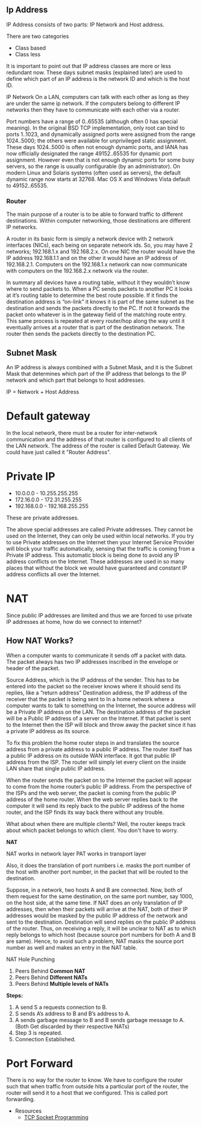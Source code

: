 ## Ip Address

IP Address consists of two parts: IP Network and Host address.

There are two categories
- Class based
- Class less

It is important to point out that IP address classes are more or less redundant now. These days subnet masks (explained later) are used to define which part of an IP address is the network ID and which is the host ID.

IP Network
On a LAN, computers can talk with each other as long as they are under the same ip network. If the computers belong to different IP networks then they have to communicate with each other via a router.

Port numbers have a range of 0..65535 (although often 0 has special meaning). In the original BSD TCP implementation, only root can bind to ports 1..1023, and dynamically assigned ports were assigned from the range 1024..5000; the others were available for unprivileged static assignment. These days 1024..5000 is often not enough dynamic ports, and IANA has now officially designated the range 49152..65535 for dynamic port assignment. However even that is not enough dynamic ports for some busy servers, so the range is usually configurable (by an administrator). On modern Linux and Solaris systems (often used as servers), the default dynamic range now starts at 32768. Mac OS X and Windows Vista default to 49152..65535.

### Router

The main purpose of a router is to be able to forward traffic to different destinations. Within computer networking, those destinations are different IP networks.

A router in its basic form is simply a network device with 2 network interfaces (NICs), each being on separate network ids. So, you may have 2 networks; 192.168.1.x and 192.168.2.x. On one NIC  the router would have the IP address 192.168.1.1 and on the other it would have an IP address of 192.168.2.1. Computers on the 192.168.1.x network can now communicate with computers on the 192.168.2.x network via the router.

In summary all devices have a routing table, without it they wouldn’t know where to send packets to. When a PC sends packets to another PC it looks at it’s routing table to determine the best route possible. If it finds the destination address is “on-link” it knows it is part of the same subnet as the destination and sends the packets directly to the PC. If not it forwards the packet onto whatever is in the gateway field of the matching route entry. This same process is repeated at every router/hop along the way until it eventually arrives at a router that is part of the destination network. The router then sends the packets directly to the destination PC.

## Subnet Mask

An IP address is always combined with a Subnet Mask, and it is the Subnet Mask that determines which part of the IP address that belongs to the IP network and which part that belongs to host addresses.

IP = Network + Host Address
 
 # Default gateway

 In the local network, there must be a router for inter-network communication and the address of that router is configured to all clients of the LAN network. The address of the router is called Default Gateway. We could have just called it "Router Address".

# Private IP

- 10.0.0.0 - 10.255.255.255
- 172.16.0.0 - 172.31.255.255
- 192.168.0.0 - 192.168.255.255

These are private addresses.

The above special addresses are called Private addresses. They cannot be used on the Internet, they can only be used within local networks. If you try to use Private addresses on the Internet then your Internet Service Provider will block your traffic automatically, sensing that the traffic is coming from a Private IP address. This automatic block is being done to avoid any IP address conflicts on the Internet. These addresses are used in so many places that without the block we would have guaranteed and constant IP address conflicts all over the Internet.


# NAT
Since public IP addresses are limited and thus we are forced to use private IP addresses at home, how do we connect to internet?

## How NAT Works?

When a computer wants to communicate it sends off a packet with data. The packet always has two IP addresses inscribed in the envelope or header of the packet.

Source Address, which is the IP address of the sender. This has to be entered into the packet so the receiver knows where it should send its replies, like a “return address” Destination address, the IP address of the receiver that the packet is being sent to In a home network where a computer wants to talk to something on the Internet, the source address will be a Private IP address on the LAN. The destination address of the packet will be a Public IP address of a server on the Internet. If that packet is sent to the Internet then the ISP will block and throw away the packet since it has a private IP address as its source.

To fix this problem the home router steps in and translates the source address from a private address to a public IP address. The router itself has a public IP address on its outside WAN interface. It got that public IP address from the ISP. The router will simply let every client on the inside LAN share that single public IP address.


When the router sends the packet on to the Internet the packet will appear to come from the home router’s public IP address. From the perspective of the ISPs and the web server, the packet is coming from the public IP address of the home router. When the web server replies back to the computer it will send its reply back to the public IP address of the home router, and the ISP finds its way back there without any trouble.

What about when there are multiple clients? Well, the router keeps track about which packet belongs to which client. You don't have to worry.


**NAT**

NAT works in network layer
PAT works in transport layer

Also, it does the translation of port numbers i.e. masks the port number of the host with another port number, in the packet that will be routed to the destination.

Suppose, in a network, two hosts A and B are connected. Now, both of them request for the same destination, on the same port number, say 1000, on the host side, at the same time. If NAT does an only translation of IP addresses, then when their packets will arrive at the NAT, both of their IP addresses would be masked by the public IP address of the network and sent to the destination. Destination will send replies on the public IP address of the router. Thus, on receiving a reply, it will be unclear to NAT as to which reply belongs to which host (because source port numbers for both A and B are same). Hence, to avoid such a problem, NAT masks the source port number as well and makes an entry in the NAT table.

NAT Hole Punching
1.  Peers Behind  **Common NAT**
2.  Peers Behind  **Different NATs**
3.  Peers Behind  **Multiple levels of NATs**

**Steps:**

1.  A send S a requests connection to B.
2.  S sends A’s address to B and B’s address to A.
3.  A sends garbage message to B and B sends garbage message to A. (Both Get discarded by their respective NATs)
4.  Step 3 is repeated.
5.  Connection Established.


# Port Forward
There is no way for the router to know. We have to configure the router such that when traffic from outside hits a particular port of the router, the router will send it to a host that we configured. This is called port forwarding.


- Resources
    - [TCP Socket Programming](https://stackoverflow.com/questions/913501/how-to-let-kernel-choose-a-port-number-in-the-range-1024-5000-in-tcp-socket-pr)